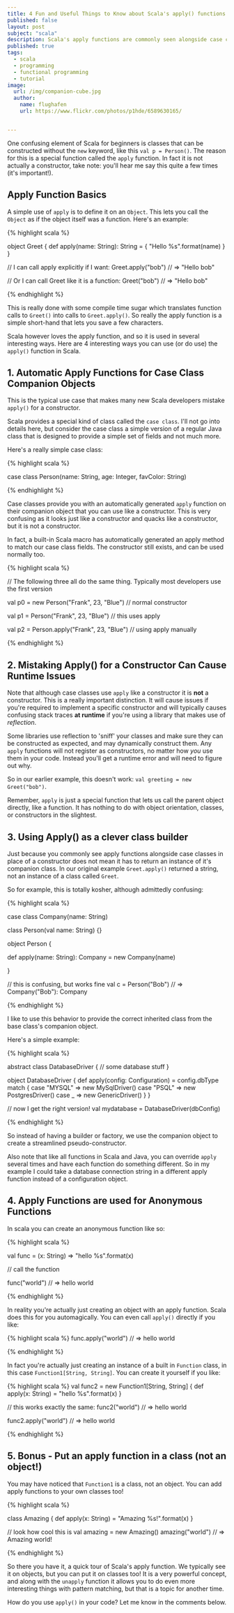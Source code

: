 ```yaml
---
title: 4 Fun and Useful Things to Know about Scala's apply() functions
published: false
layout: post
subject: "scala"
description: Scala's apply functions are commonly seen alongside case classes, but they can do so much more. Here are 4 fun ways they are used in Scala.
published: true
tags:
  - scala
  - programming
  - functional programming
  - tutorial
image:
  url: /img/companion-cube.jpg
  author:
    name: flughafen
    url: https://www.flickr.com/photos/p1hde/6589630165/


---
```


One confusing element of Scala for beginners is classes that can be constructed without the `new` keyword, like this `val p = Person()`. The reason for this is a special function called the `apply` function. In fact it is not actually a constructor, take note: you'll hear me say this quite a few times (it's important!).

## Apply Function Basics

A simple use of `apply` is to define it on an `Object`. This lets you call the `Object` as if the object itself was a function. Here's an example:

{% highlight scala %}

object Greet {
 def apply(name: String): String = {
   "Hello %s".format(name)
 }
}


// I can call apply explicitly if I want:
Greet.apply("bob")
// => "Hello bob"

// Or I can call Greet like it is a function:
Greet("bob")
// => "Hello bob"


{% endhighlight %}

This is really done with some compile time sugar which translates function calls to `Greet()` into calls to `Greet.apply()`. So really the apply function is a simple short-hand that lets you save a few characters.

Scala however loves the apply function, and so it is used in several interesting ways. Here are 4 interesting ways you can use (or do use) the `apply()` function in Scala.

## 1. Automatic Apply Functions for Case Class Companion Objects

This is the typical use case that makes many new Scala developers mistake `apply()` for a constructor.

Scala provides a special kind of class called the `case class`. I'll not go into details here, but consider the case class a simple version of a regular Java class that is designed to provide a simple set of fields and not much more.

Here's a really simple case class:

{% highlight scala %}

case class Person(name: String, age: Integer, favColor: String)

{% endhighlight %}

Case classes provide you with an automatically generated `apply` function on their companion object that you can use like a constructor. This is very confusing as it looks just like a constructor and quacks like a constructor, but it is not a constructor.

In fact, a built-in Scala macro has automatically generated an apply method to match our case class fields. The constructor still exists, and can be used normally too.

{% highlight scala %}

// The following three all do the same thing. Typically most developers use the first version

val p0 = new Person("Frank", 23, "Blue") // normal constructor

val p1 = Person("Frank", 23, "Blue") // this uses apply

val p2 = Person.apply("Frank", 23, "Blue") // using apply manually


{% endhighlight %}

## 2. Mistaking Apply() for a Constructor Can Cause Runtime Issues

Note that although case classes use `apply` like a constructor it is **not** a constructor. This is a really important distinction. It will cause issues if you're required to implement a specific constructor and will typically causes confusing stack traces **at runtime** if you're using a library that makes use of *reflection*.

Some libraries use reflection to 'sniff' your classes and make sure they can be constructed as expected, and may dynamically construct them. Any `apply` functions will not register as constructors, no matter how *you* use them in your code. Instead you'll get a runtime error and will need to figure out why.

So in our earlier example, this doesn't work: `val greeting = new Greet("bob")`.

Remember, `apply` is just a special function that lets us call the parent object directly, like a function. It has nothing to do with object orientation, classes, or constructors in the slightest.

## 3. Using Apply() as a clever class builder

Just because you commonly see apply functions alongside case classes in place of a constructor does not mean it has to return an instance of it's companion class. In our original example `Greet.apply()` returned a string, not an instance of a class called `Greet`.

So for example, this is totally kosher, although admittedly confusing:

{% highlight scala %}

case class Company(name: String)

class Person(val name: String) {}

object Person {

  def apply(name: String): Company = new Company(name)

}

// this is confusing, but works fine
val c = Person("Bob")
// => Company("Bob"): Company


{% endhighlight %}

I like to use this behavior to provide the correct inherited class from the base class's companion object.

Here's a simple example:

{% highlight scala %}

abstract class DatabaseDriver {
  // some database stuff
}

object DatabaseDriver {
  def apply(config: Configuration) = config.dbType match {
    case "MYSQL" => new MySqlDriver()
    case "PSQL" => new PostgresDriver()
    case _ => new GenericDriver()
  }
}

// now I get the right version!
val mydatabase = DatabaseDriver(dbConfig)

{% endhighlight %}

So instead of having a builder or factory, we use the companion object to create a streamlined pseudo-constructor.


Also note that like all functions in Scala and Java, you can override `apply` several times and have each function do something different. So in my example I could take a database connection string in a different apply function instead of a configuration object.


## 4. Apply Functions are used for Anonymous Functions

In scala you can create an anonymous function like so:

{% highlight scala %}

val func = (x: String) => "hello %s".format(x)

// call the function

func("world")
// => hello world

{% endhighlight %}

In reality you're actually just creating an object with an apply function. Scala does this for you automagically. You can even call `apply()` directly if you like:

{% highlight scala %}
  func.apply("world")
  // => hello world

{% endhighlight %}

In fact you're actually just creating an instance of a built in `Function` class, in this case `Function1[String, String]`. You can create it yourself if you like:

{% highlight scala %}
  val func2 = new Function1[String, String] {
    def apply(x: String) = "hello %s".format(x)
  }

// this works exactly the same:
func2("world")
// => hello world

func2.apply("world")
// => hello world

{% endhighlight %}


## 5. Bonus - Put an apply function in a class (not an object!)

You may have noticed that `Function1` is a class, not an object. You can add apply functions to your own classes too!

{% highlight scala %}

class Amazing {
  def apply(x: String) = "Amazing %s!".format(x)
}

// look how cool this is
val amazing = new Amazing()
amazing("world")
// => Amazing world!


{% endhighlight %}


So there you have it, a quick tour of Scala's apply function. We typically see it on objects, but you can put it on classes too! It is a very powerful concept, and along with the `unapply` function it allows you to do even more interesting things with pattern matching, but that is a topic for another time.

How do you use `apply()` in your code? Let me know in the comments below.
